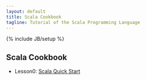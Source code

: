```yaml
---
layout: default
title: Scala Cookbook
tagline: Tutorial of the Scala Programming Language
---
```

{% include JB/setup %}

## Scala Cookbook
* Lesson0: [Scala Quick Start](quickstart.html)

